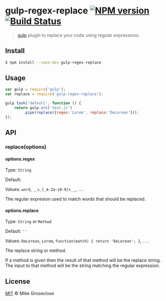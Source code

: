 # gulp-regex-replace [![NPM version][npm-image]][npm-url] [![Build Status][travis-image]][travis-url]

> [gulp](http://gulpjs.com) plugin to replace your code using regular expressions.

## Install

```bash
$ npm install --save-dev gulp-regex-replace
```

## Usage

```js
var gulp = require('gulp');
var replace = require('gulp-regex-replace');

gulp.task('default', function () {
	return gulp.src('test.js')
		.pipe(replace({regex:'Lorem', replace:'DeLorean'}));
});
```

## API

### replace(options)

#### options.regex

Type: `String`

Default: ` `

Values: `word`, `__v_[_A-Za-z0-9]+__`, `...`

The regular expresion used to match words that should be replaced.

#### options.replace

Type: `String` or `Method`

Default: `''`

Values: `DeLorean`, `Lorem`, `function(match) { return 'DeLorean'; }`, `...`

The replace string or method.

If a method is given then the result of that method will be the replace string.
The input to that method will be the string matching the regular expression.

## License

[MIT](http://opensource.org/licenses/MIT) © Mike Groseclose

[npm-url]: https://npmjs.org/package/gulp-regex-replace
[npm-image]: https://badge.fury.io/js/gulp-regex-replace.png

[travis-url]: http://travis-ci.org/mikegroseclose/gulp-regex-replace
[travis-image]: https://secure.travis-ci.org/mikegroseclose/gulp-regex-replace.png?branch=master
